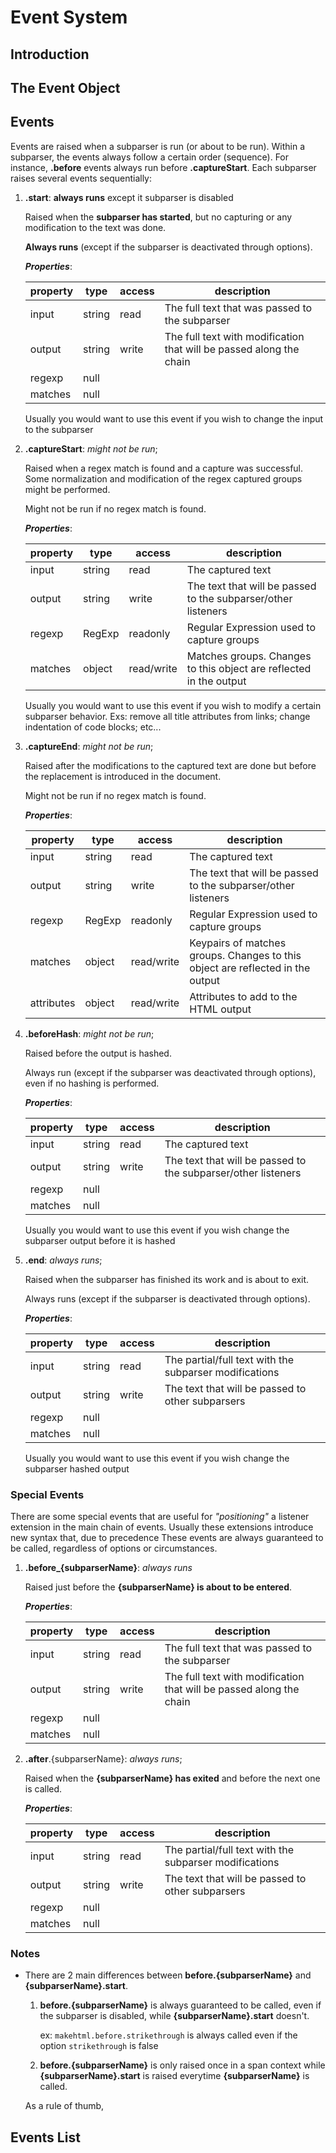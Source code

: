 # Event System

## Introduction


## The Event Object


## Events

Events are raised when a subparser is run (or about to be run).
Within a subparser, the events always follow a certain order (sequence). For instance, **.before** events always run before **.captureStart**.
Each subparser raises several events sequentially:

 1. **.start**: **always runs** except it subparser is disabled

    Raised when the **subparser has started**, but no capturing or any modification to the text was done.
    
    **Always runs** (except if the subparser is deactivated through options).
    
    ***Properties***:
         
    | property | type      | access     | description                                                        |
    |----------|-----------|------------|--------------------------------------------------------------------|
    | input    | string    | read       | The full text that was passed to the subparser                     |
    | output   | string    | write      | The full text with modification that will be passed along the chain|
    | regexp   | null      |            |                                                                    |
    | matches  | null      |            |                                                                    |
    
    Usually you would want to use this event if you wish to change the input to the subparser
     
 2. **.captureStart**: *might not be run*;
 
     Raised when a regex match is found and a capture was successful. Some normalization and modification 
     of the regex captured groups might be performed.
     
     Might not be run if no regex match is found.
     
     ***Properties***:
     
     | property | type      | access     | description                                                        |
     |----------|-----------|------------|--------------------------------------------------------------------|
     | input    | string    | read       | The captured text                                                  |
     | output   | string    | write      | The text that will be passed to the subparser/other listeners      |
     | regexp   | RegExp    | readonly   | Regular Expression used to capture groups                          |
     | matches  | object    | read/write | Matches groups. Changes to this object are reflected in the output |
     
     Usually you would want to use this event if you wish to modify a certain subparser behavior.
     Exs: remove all title attributes from links; change indentation of code blocks; etc...
 
 3. **.captureEnd**: *might not be run*;
 
    Raised after the modifications to the captured text are done but before the replacement is introduced in the document.
    
    Might not be run if no regex match is found.
         
    ***Properties***:
    
    | property   | type      | access     | description                                                                    |
    |------------|-----------|------------|--------------------------------------------------------------------------------|
    | input      | string    | read       | The captured text                                                              |
    | output     | string    | write      | The text that will be passed to the subparser/other listeners                  |
    | regexp     | RegExp    | readonly   | Regular Expression used to capture groups                                      |
    | matches    | object    | read/write | Keypairs of matches groups. Changes to this object are reflected in the output |
    | attributes | object    | read/write | Attributes to add to the HTML output                                           |
 
 4. **.beforeHash**: *might not be run*;
 
    Raised before the output is hashed.
    
    Always run (except if the subparser was deactivated through options), even if no hashing is performed. 
    
    ***Properties***:
        
    | property | type       | access     | description                                                        |
    |----------|------------|------------|--------------------------------------------------------------------|
    | input    | string     | read       | The captured text                                                  |
    | output   | string     | write      | The text that will be passed to the subparser/other listeners      |
    | regexp   | null       |            |                                                                    |
    | matches  | null       |            |                                                                    |
 
    Usually you would want to use this event if you wish change the subparser output before it is hashed
 
 5. **.end**: *always runs*;
 
    Raised when the subparser has finished its work and is about to exit.
     
    Always runs (except if the subparser is deactivated through options).
    
    ***Properties***:
    
    | property | type      | access     | description                                                        |
    |----------|-----------|------------|--------------------------------------------------------------------|
    | input    | string    | read       | The partial/full text with the subparser modifications             |
    | output   | string    | write      | The text that will be passed to other subparsers                   |
    | regexp   | null      |            |                                                                    |
    | matches  | null      |            |                                                                    |
     
    Usually you would want to use this event if you wish change the subparser hashed output


### Special Events

There are some special events that are useful for *"positioning"* a listener extension in the main chain of events.
Usually these extensions introduce new syntax that, due to precedence 
These events are always guaranteed to be called, regardless of options or circumstances. 

 1. **.before_{subparserName}**: *always runs*
    
    Raised just before the **{subparserName} is about to be entered**.
    
    ***Properties***:
         
    | property | type      | access     | description                                                        |
    |----------|-----------|------------|--------------------------------------------------------------------|
    | input    | string    | read       | The full text that was passed to the subparser                     |
    | output   | string    | write      | The full text with modification that will be passed along the chain|
    | regexp   | null      |            |                                                                    |
    | matches  | null      |            |                                                                    |
    
 2. **.after**.{subparserName}: *always runs*;
 
    Raised when the **{subparserName} has exited** and before the next one is called.
    
    ***Properties***:
    
    | property | type      | access     | description                                                        |
    |----------|-----------|------------|--------------------------------------------------------------------|
    | input    | string    | read       | The partial/full text with the subparser modifications             |
    | output   | string    | write      | The text that will be passed to other subparsers                   |
    | regexp   | null      |            |                                                                    |
    | matches  | null      |            |                                                                    |

 
### Notes

 - There are 2 main differences between **before.{subparserName}** and **{subparserName}.start**.
   
     1. **before.{subparserName}** is always guaranteed to be called, even if the subparser is disabled, 
        while **{subparserName}.start** doesn't.
        
        ex: `makehtml.before.strikethrough` is always called even if the option `strikethrough` is false 
        
     2. **before.{subparserName}** is only raised once in a span context while **{subparserName}.start** is raised
        everytime **{subparserName}** is called.

    As a rule of thumb, 

## Events List
